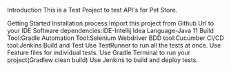 Introduction
This is a Test Project to test API's for Pet Store.

Getting Started
Installation process:Import this project from Github Url to your IDE
Software dependencies:IDE-Intellij Idea Language-Java 11 Build Tool:Gradle Automation Tool:Selenium Webdriver BDD tool:Cucumber CI/CD tool:Jenkins
Build and Test
Use TestRunner to run all the tests at once. Use Feature files for individual tests. Use Gradle Terminal to run your project(Gradlew clean build) Use Jenkins to build and deploy tests.
